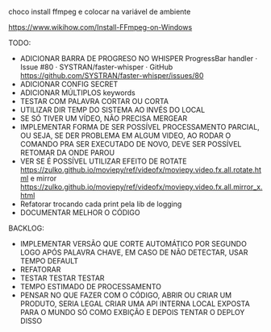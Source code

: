 choco install ffmpeg e colocar na variável de ambiente

https://www.wikihow.com/Install-FFmpeg-on-Windows


TODO: 


- ADICIONAR BARRA DE PROGRESO NO WHISPER ProgressBar handler · Issue #80 · SYSTRAN/faster-whisper · GitHub
https://github.com/SYSTRAN/faster-whisper/issues/80
- ADICIONAR CONFIG SECRET
- ADICIONAR MÚLTIPLOS keywords
- TESTAR COM PALAVRA CORTAR OU CORTA 
- UTILIZAR DIR TEMP DO SISTEMA AO INVÉS DO LOCAL
- SE SÓ TIVER UM VÍDEO, NÃO PRECISA MERGEAR
- IMPLEMENTAR FORMA DE SER POSSÍVEL PROCESSAMENTO PARCIAL, OU SEJA, SE DER PROBLEMA EM ALGUM VIDEO, AO RODAR O COMANDO PRA SER EXECUTADO DE NOVO, DEVE SER POSSÍVEL RETOMAR DA ONDE PAROU
- VER SE É POSSÍVEL UTILIZAR EFEITO DE ROTATE https://zulko.github.io/moviepy/ref/videofx/moviepy.video.fx.all.rotate.html e mirror https://zulko.github.io/moviepy/ref/videofx/moviepy.video.fx.all.mirror_x.html
- Refatorar trocando cada print pela lib de logging
- DOCUMENTAR MELHOR O CÓDIGO


BACKLOG:

- IMPLEMENTAR VERSÃO QUE CORTE AUTOMÁTICO POR SEGUNDO LOGO APÓS PALAVRA CHAVE, EM CASO DE NÃO DETECTAR, USAR TEMPO DEFAULT
- REFATORAR
- TESTAR TESTAR TESTAR
- TEMPO ESTIMADO DE PROCESSAMENTO
- PENSAR NO QUE FAZER COM O CÓDIGO, ABRIR OU CRIAR UM PRODUTO, SERIA LEGAL CRIAR UMA API INTERNA LOCAL EXPOSTA PARA O MUNDO SÓ COMO EXBIÇÃO E DEPOIS TENTAR O DEPLOY DISSO